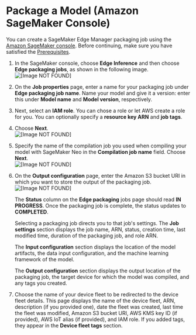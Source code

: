 # Package a Model \(Amazon SageMaker Console\)<a name="edge-packaging-job-console"></a>

You can create a SageMaker Edge Manager packaging job using the [Amazon SageMaker console](https://console.aws.amazon.com/sagemaker/)\. Before continuing, make sure you have satisfied the [Prerequisites](/sagemaker/dg/latest/edge-packaging-job-prerequisites)\.

1. In the SageMaker console, choose **Edge Inference** and then choose **Edge packaging jobs**, as shown in the following image\.  
![\[Image NOT FOUND\]](http://docs.aws.amazon.com/sagemaker/latest/dg/images/smith/pre-edge-packaging-button-edited.png)

1. On the **Job properties** page, enter a name for your packaging job under **Edge packaging job name**\. Name your model and give it a version: enter this under **Model name** and **Model version**, respectively\.

1. Next, select an **IAM role**\. You can chose a role or let AWS create a role for you\. You can optionally specify a **resource key ARN** and **job tags**\.

1. Choose **Next**\.   
![\[Image NOT FOUND\]](http://docs.aws.amazon.com/sagemaker/latest/dg/images/smith/create-edge-packaging-job-filled.png)

1. Specify the name of the compilation job you used when compiling your model with SageMaker Neo in the **Compilation job name** field\. Choose **Next**\.  
![\[Image NOT FOUND\]](http://docs.aws.amazon.com/sagemaker/latest/dg/images/smith/create-edge-packaging-job-model-source-filled.png)

1. On the **Output configuration** page, enter the Amazon S3 bucket URI in which you want to store the output of the packaging job\.  
![\[Image NOT FOUND\]](http://docs.aws.amazon.com/sagemaker/latest/dg/images/smith/create-device-fleet-output-filled.png)

   The **Status** column on the **Edge packaging** jobs page should read **IN PROGRESS**\. Once the packaging job is complete, the status updates to **COMPLETED**\.

   Selecting a packaging job directs you to that job's settings\. The **Job settings** section displays the job name, ARN, status, creation time, last modified time, duration of the packaging job, and role ARN\.

   The **Input configuration** section displays the location of the model artifacts, the data input configuration, and the machine learning framework of the model\.

   The **Output configuration** section displays the output location of the packaging job, the target device for which the model was compiled, and any tags you created\.

1. Choose the name of your device fleet to be redirected to the device fleet details\. This page displays the name of the device fleet, ARN, description \(if you provided one\), date the fleet was created, last time the fleet was modified, Amazon S3 bucket URI, AWS KMS key ID \(if provided\), AWS IoT alias \(if provided\), and IAM role\. If you added tags, they appear in the **Device fleet tags** section\.